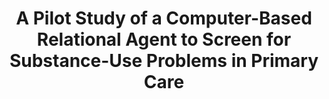 ---
name: "A Pilot Study Of A Computer Based"
title: "A Pilot Study of a Computer-Based Relational Agent to Screen for Substance-Use Problems in Primary Care"
project: null
event: "Society for General Internal Medicine (SGIM) Annual Meeting (abstract)"
authors:
- name: "Checchi, K."
- name: "McNair, S."
- name: "Rubin, A."
- name: "Marcello, T."
- name: "Bickmore, T."
- name: "Simon, S."
year: 2013
resources: null
external_url: null
draft: false
---
